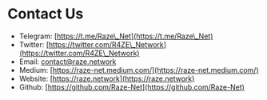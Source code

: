 # Contact Us

* Telegram: [https://t.me/Raze\_Net](https://t.me/Raze\_Net)
* Twitter: [https://twitter.com/R4ZE\_Network](https://twitter.com/R4ZE\_Network)
* Email: [contact@raze.network](mailto:contact@raze.network)
* Medium: [https://raze-net.medium.com/](https://raze-net.medium.com/)
* Website: [https://raze.network](https://raze.network)
* Github: [https://github.com/Raze-Net](https://github.com/Raze-Net)
